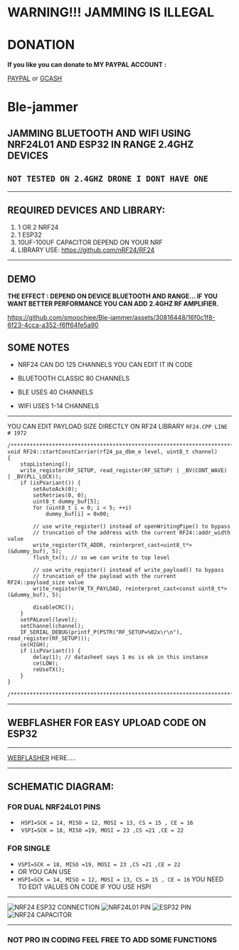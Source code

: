 # **WARNING!!! JAMMING IS ILLEGAL**

# DONATION
**If you like you can donate to MY PAYPAL ACCOUNT :**


[PAYPAL](https://paypal.me/smoochieelee?country.x=PH&locale.x=en_US)
or
[GCASH](https://github.com/smoochiee/Ble-jammer/blob/main/GCash-MyQR-16032024181536.PNG.jpg)

# Ble-jammer 
**JAMMING BLUETOOTH AND WIFI USING NRF24L01 AND ESP32 IN RANGE 
2.4GHZ DEVICES**        
---
`NOT TESTED ON 2.4GHZ DRONE I DONT HAVE ONE` 
---


---
## REQUIRED DEVICES AND LIBRARY:
1. 1 OR 2 NRF24
2. 1 ESP32
3. 10UF-100UF CAPACITOR DEPEND ON YOUR NRF
4. LIBRARY USE: https://github.com/nRF24/RF24
---

## DEMO

**THE EFFECT : DEPEND ON DEVICE BLUETOOTH AND RANGE...
IF YOU WANT BETTER PERFORMANCE YOU CAN ADD 2.4GHZ RF AMPLIFIER.**

https://github.com/smoochiee/Ble-jammer/assets/30816448/16f0c1f8-6f23-4cca-a352-f6ff64fe5a90




## SOME NOTES

* NRF24 CAN DO 125 CHANNELS YOU CAN EDIT IT IN CODE
- BLUETOOTH CLASSIC 80 CHANNELS
+ BLE USES 40 CHANNELS
* WIFI USES 1-14 CHANNELS
---
YOU CAN EDIT PAYLOAD SIZE DIRECTLY ON RF24 LIBRARY  `RF24.CPP LINE # 1972`

```
/****************************************************************************/
void RF24::startConstCarrier(rf24_pa_dbm_e level, uint8_t channel)
{
    stopListening();
    write_register(RF_SETUP, read_register(RF_SETUP) | _BV(CONT_WAVE) | _BV(PLL_LOCK));
    if (isPVariant()) {
        setAutoAck(0);
        setRetries(0, 0);
        uint8_t dummy_buf[5];
        for (uint8_t i = 0; i < 5; ++i)
            dummy_buf[i] = 0x00;

        // use write_register() instead of openWritingPipe() to bypass
        // truncation of the address with the current RF24::addr_width value
        write_register(TX_ADDR, reinterpret_cast<uint8_t*>(&dummy_buf), 5);
        flush_tx(); // so we can write to top level

        // use write_register() instead of write_payload() to bypass
        // truncation of the payload with the current RF24::payload_size value
        write_register(W_TX_PAYLOAD, reinterpret_cast<const uint8_t*>(&dummy_buf), 5);

        disableCRC();
    }
    setPALevel(level);
    setChannel(channel);
    IF_SERIAL_DEBUG(printf_P(PSTR("RF_SETUP=%02x\r\n"), read_register(RF_SETUP)));
    ce(HIGH);
    if (isPVariant()) {
        delay(1); // datasheet says 1 ms is ok in this instance
        ce(LOW);
        reUseTX();
    }
}

/****************************************************************************/

```
---


## WEBFLASHER FOR EASY UPLOAD CODE ON ESP32
---
 [WEBFLASHER](https://smoochiee.github.io/Ble-jammer/flash1) HERE.....


---


## SCHEMATIC DIAGRAM:

### FOR DUAL NRF24L01 PINS
+ ` HSPI=SCK = 14, MISO = 12, MOSI = 13, CS = 15 , CE = 16`
+ ` VSPI=SCK = 18, MISO =19, MOSI = 23 ,CS =21 ,CE = 22`

### FOR SINGLE 
 - `VSPI=SCK = 18, MISO =19, MOSI = 23 ,CS =21 ,CE = 22`
 - OR YOU CAN USE
- `HSPI=SCK = 14, MISO = 12, MOSI = 13, CS = 15 , CE = 16` YOU NEED TO EDIT VALUES ON CODE IF YOU USE HSPI

---
![NRF24 ESP32 CONNECTION](https://github.com/smoochiee/Ble-jammer/assets/30816448/c91b6a59-aeb8-4a0b-a8df-8f3030d4506d)
![NRF24L01 PIN](https://github.com/smoochiee/Ble-jammer/assets/30816448/e41779d4-565a-4044-9b88-c0acbea0e93e)
![ESP32 PIN](https://github.com/smoochiee/Ble-jammer/assets/30816448/56cecea4-67da-4e5a-b540-1eb2b53da43b)
![NRF24 CAPACITOR](https://github.com/smoochiee/Ble-jammer/assets/30816448/bf24b643-7b70-4d73-962a-38fa0bffe30f)


--- 
### NOT PRO IN CODING FEEL FREE TO ADD SOME FUNCTIONS


